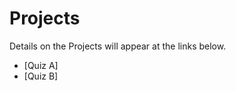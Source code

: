 Projects
================

Details on the Projects will appear at the links below.

  - \[Quiz A\]
  - \[Quiz B\]
